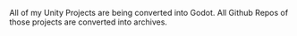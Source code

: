 All of my Unity Projects are being converted into Godot.
All Github Repos of those projects are converted into archives.

